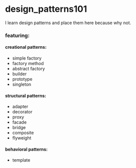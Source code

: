 # design_patterns101
I learn design patterns and place them here because why not.

### featuring:
#### creational patterns:  
- simple factory  
- factory method  
- abstract factory  
- builder  
- prototype  
- singleton 
#### structural patterns:  
- adapter  
- decorator  
- proxy  
- facade  
- bridge  
- composite  
- flyweight  
#### behavioral patterns:  
- template